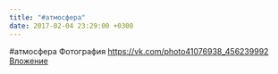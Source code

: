 ```yaml
---
title: "#атмосфера"
date: 2017-02-04 23:29:00 +0300
---
```


#атмосфера
Фотография
<a class="vk-attach" href="https://vk.com/photo41076938_456239992">https://vk.com/photo41076938_456239992</a>
<a class="vk-attach" href="https://vk.com/photo41076938_456239992">Вложение</a>
